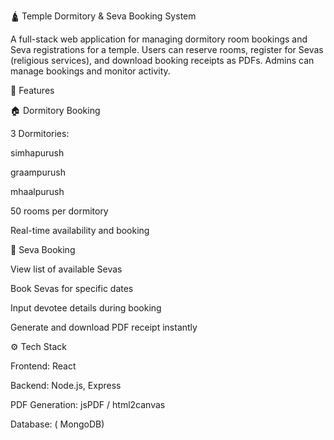 🛕 Temple Dormitory & Seva Booking System

A full-stack web application for managing dormitory room bookings and Seva registrations for a temple. Users can reserve rooms, register for Sevas (religious services), and download booking receipts as PDFs. Admins can manage bookings and monitor activity.

🔧 Features

🏠 Dormitory Booking

3 Dormitories:

simhapurush

graampurush

mhaalpurush

50 rooms per dormitory

Real-time availability and booking



🙏 Seva Booking

View list of available Sevas

Book Sevas for specific dates

Input devotee details during booking

Generate and download PDF receipt instantly

⚙️ Tech Stack

Frontend: React

Backend: Node.js, Express

PDF Generation: jsPDF / html2canvas

Database: ( MongoDB)
